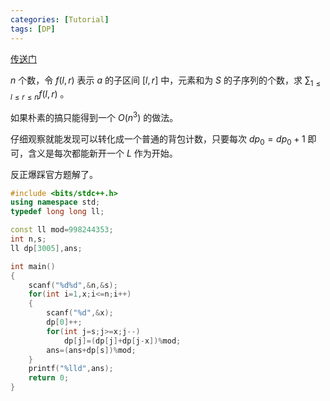 ```yaml
---
categories: [Tutorial]
tags: [DP]
---
```




[传送门](https://atcoder.jp/contests/abc159/tasks/abc159_f)

$n$ 个数，令 $f(l,r)$ 表示 $a$ 的子区间 $[l,r]$ 中，元素和为 $S$ 的子序列的个数，求 $\sum_{1\leq l \leq r \leq n}f(l,r)$ 。

如果朴素的搞只能得到一个 $O(n^3)$ 的做法。

仔细观察就能发现可以转化成一个普通的背包计数，只要每次 $dp_0=dp_0+1$ 即可，含义是每次都能新开一个 $L$ 作为开始。

反正爆踩官方题解了。

```cpp
#include <bits/stdc++.h>
using namespace std;
typedef long long ll;

const ll mod=998244353;
int n,s;
ll dp[3005],ans;

int main()
{
    scanf("%d%d",&n,&s);
    for(int i=1,x;i<=n;i++)
    {
        scanf("%d",&x);
        dp[0]++;
        for(int j=s;j>=x;j--)
            dp[j]=(dp[j]+dp[j-x])%mod;
        ans=(ans+dp[s])%mod;
    }
    printf("%lld",ans);
    return 0;
}
```

